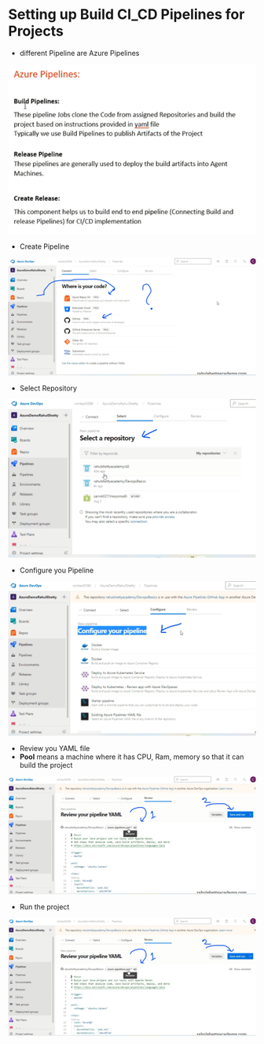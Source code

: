 # Setting up Build CI_CD Pipelines for Projects  

- different Pipeline are Azure Pipelines

<img src="./../img/C_5.png" alter="Fundamental"/>

- Create Pipeline 

<img src="./../img/C_6.png" alter="Fundamental"/>

- Select Repository 

<img src="./../img/C_7.png" alter="Fundamental"/>

- Configure you Pipeline 

<img src="./../img/C_8.png" alter="Fundamental"/>

- Review you YAML file 
- **Pool** means a machine where it has CPU, Ram, memory so that it can build the project 

<img src="./../img/C_9.png" alter="Fundamental"/>

- Run the project 


<img src="./../img/C_9.png" alter="Fundamental"/>